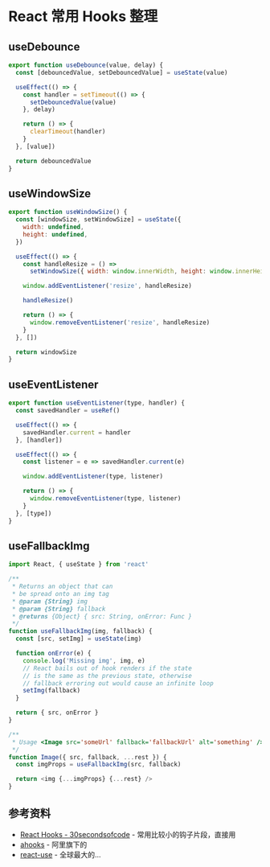 # React 常用 Hooks 整理

## useDebounce

```js
export function useDebounce(value, delay) {
  const [debouncedValue, setDebouncedValue] = useState(value)

  useEffect(() => {
    const handler = setTimeout(() => {
      setDebouncedValue(value)
    }, delay)

    return () => {
      clearTimeout(handler)
    }
  }, [value])

  return debouncedValue
}
```

## useWindowSize

```js
export function useWindowSize() {
  const [windowSize, setWindowSize] = useState({
    width: undefined,
    height: undefined,
  })

  useEffect(() => {
    const handleResize = () =>
      setWindowSize({ width: window.innerWidth, height: window.innerHeight })

    window.addEventListener('resize', handleResize)

    handleResize()

    return () => {
      window.removeEventListener('resize', handleResize)
    }
  }, [])

  return windowSize
}
```

## useEventListener

```js
export function useEventListener(type, handler) {
  const savedHandler = useRef()

  useEffect(() => {
    savedHandler.current = handler
  }, [handler])

  useEffect(() => {
    const listener = e => savedHandler.current(e)

    window.addEventListener(type, listener)

    return () => {
      window.removeEventListener(type, listener)
    }
  }, [type])
}
```

## useFallbackImg

```js
import React, { useState } from 'react'

/**
 * Returns an object that can
 * be spread onto an img tag
 * @param {String} img
 * @param {String} fallback
 * @returns {Object} { src: String, onError: Func }
 */
function useFallbackImg(img, fallback) {
  const [src, setImg] = useState(img)

  function onError(e) {
    console.log('Missing img', img, e)
    // React bails out of hook renders if the state
    // is the same as the previous state, otherwise
    // fallback erroring out would cause an infinite loop
    setImg(fallback)
  }

  return { src, onError }
}

/**
 * Usage <Image src='someUrl' fallback='fallbackUrl' alt='something' />
 */
function Image({ src, fallback, ...rest }) {
  const imgProps = useFallbackImg(src, fallback)

  return <img {...imgProps} {...rest} />
}
```

## 参考资料

- [React Hooks - 30secondsofcode](https://www.30secondsofcode.org/react/t/hooks/p/1) - 常用比较小的钩子片段，直接用
- [ahooks](https://ahooks.js.org/zh-CN) - 阿里旗下的
- [react-use](https://github.com/streamich/react-use) - 全球最大的...

